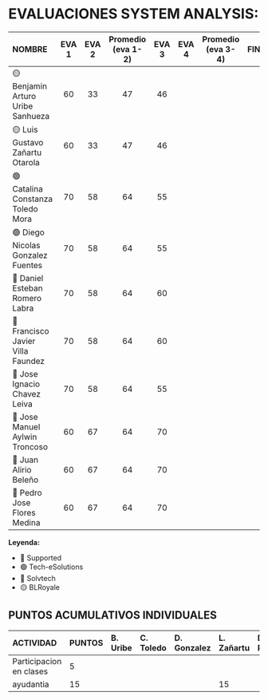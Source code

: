 # EVALUACIONES SYSTEM ANALYSIS:

| NOMBRE | EVA 1 | EVA 2 | Promedio (eva 1-2) | EVA 3 | EVA 4 | Promedio (eva 3-4) | FINAL |
|:-------|:------:|:------:|:------:|:------:|:------:|:------:|:-----:|
| 🟡 Benjamin Arturo Uribe Sanhueza |60|33|47|46| | |
| 🟡 Luis Gustavo Zañartu Otarola   |60|33|47|46| | |
| 🟢 Catalina Constanza Toledo Mora |70|58|64|55| | |
| 🟢 Diego Nicolas Gonzalez Fuentes |70|58|64|55| | |
| 🔴 Daniel Esteban Romero Labra    |70|58|64|60| | |
| 🔴 Francisco Javier Villa Faundez |70|58|64|60| | |
| 🔴 Jose Ignacio Chavez Leiva      |70|58|64|55| | |
| 🔵 Jose Manuel Aylwin Troncoso    |60|67|64|70| | |
| 🔵 Juan Alirio Beleño             |60|67|64|70| | |
| 🔵 Pedro Jose Flores Medina       |60|67|64|70| | |

**Leyenda:**
- 🔴 Supported
- 🟢 Tech-eSolutions
- 🔵 Solvtech
- 🟡 BLRoyale


## PUNTOS ACUMULATIVOS INDIVIDUALES

| ACTIVIDAD               | PUNTOS | B. Uribe | C. Toledo | D. Gonzalez | L. Zañartu | D. Romero | F. Villa | J. Chavez | J. Aylwin | J. Beleño | P. Flores |
| :---------------------- | :----- | :------- | :-------- | :---------- | :--------- | :-------- | :------- | :-------- | :-------- | :-------- | :-------- |
| Participacion en clases | 5      |          |           |             |            |           |   5       |           |           |           |           |
| ayudantia               | 15     |          |           |             |     15       |           |          |           |           |           |           |
